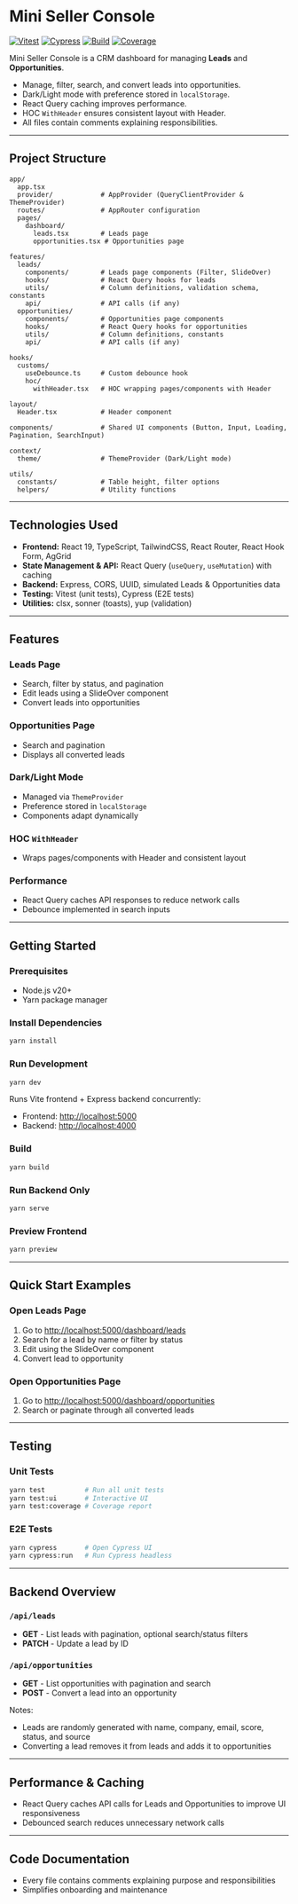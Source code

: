 # Mini Seller Console

[![Vitest](https://img.shields.io/badge/tests-vitest-blue)](https://vitest.dev/)
[![Cypress](https://img.shields.io/badge/tests-cypress-green)](https://www.cypress.io/)
[![Build](https://img.shields.io/badge/build-passing-brightgreen)](#)
[![Coverage](https://img.shields.io/badge/coverage-100%25-blue)](#)

Mini Seller Console is a CRM dashboard for managing **Leads** and **Opportunities**.

* Manage, filter, search, and convert leads into opportunities.
* Dark/Light mode with preference stored in `localStorage`.
* React Query caching improves performance.
* HOC `WithHeader` ensures consistent layout with Header.
* All files contain comments explaining responsibilities.

---

## Project Structure

```text
app/
  app.tsx
  provider/            # AppProvider (QueryClientProvider & ThemeProvider)
  routes/              # AppRouter configuration
  pages/
    dashboard/
      leads.tsx        # Leads page
      opportunities.tsx # Opportunities page

features/
  leads/
    components/        # Leads page components (Filter, SlideOver)
    hooks/             # React Query hooks for leads
    utils/             # Column definitions, validation schema, constants
    api/               # API calls (if any)
  opportunities/
    components/        # Opportunities page components
    hooks/             # React Query hooks for opportunities
    utils/             # Column definitions, constants
    api/               # API calls (if any)

hooks/
  customs/
    useDebounce.ts     # Custom debounce hook
    hoc/
      withHeader.tsx   # HOC wrapping pages/components with Header

layout/
  Header.tsx           # Header component

components/            # Shared UI components (Button, Input, Loading, Pagination, SearchInput)

context/
  theme/               # ThemeProvider (Dark/Light mode)

utils/
  constants/           # Table height, filter options
  helpers/             # Utility functions
```

---

## Technologies Used

* **Frontend:** React 19, TypeScript, TailwindCSS, React Router, React Hook Form, AgGrid
* **State Management & API:** React Query (`useQuery`, `useMutation`) with caching
* **Backend:** Express, CORS, UUID, simulated Leads & Opportunities data
* **Testing:** Vitest (unit tests), Cypress (E2E tests)
* **Utilities:** clsx, sonner (toasts), yup (validation)

---

## Features

### Leads Page

* Search, filter by status, and pagination
* Edit leads using a SlideOver component
* Convert leads into opportunities

### Opportunities Page

* Search and pagination
* Displays all converted leads

### Dark/Light Mode

* Managed via `ThemeProvider`
* Preference stored in `localStorage`
* Components adapt dynamically

### HOC `WithHeader`

* Wraps pages/components with Header and consistent layout

### Performance

* React Query caches API responses to reduce network calls
* Debounce implemented in search inputs

---

## Getting Started

### Prerequisites

* Node.js v20+
* Yarn package manager

### Install Dependencies

```bash
yarn install
```

### Run Development

```bash
yarn dev
```

Runs Vite frontend + Express backend concurrently:

* Frontend: [http://localhost:5000](http://localhost:5000)
* Backend: [http://localhost:4000](http://localhost:4000)

### Build

```bash
yarn build
```

### Run Backend Only

```bash
yarn serve
```

### Preview Frontend

```bash
yarn preview
```

---

## Quick Start Examples

### Open Leads Page

1. Go to [http://localhost:5000/dashboard/leads](http://localhost:5000/dashboard/leads)
2. Search for a lead by name or filter by status
3. Edit using the SlideOver component
4. Convert lead to opportunity

### Open Opportunities Page

1. Go to [http://localhost:5000/dashboard/opportunities](http://localhost:5000/dashboard/opportunities)
2. Search or paginate through all converted leads

---

## Testing

### Unit Tests

```bash
yarn test          # Run all unit tests
yarn test:ui       # Interactive UI
yarn test:coverage # Coverage report
```

### E2E Tests

```bash
yarn cypress       # Open Cypress UI
yarn cypress:run   # Run Cypress headless
```

---

## Backend Overview

### `/api/leads`

* **GET** - List leads with pagination, optional search/status filters
* **PATCH** - Update a lead by ID

### `/api/opportunities`

* **GET** - List opportunities with pagination and search
* **POST** - Convert a lead into an opportunity

Notes:

* Leads are randomly generated with name, company, email, score, status, and source
* Converting a lead removes it from leads and adds it to opportunities

---

## Performance & Caching

* React Query caches API calls for Leads and Opportunities to improve UI responsiveness
* Debounced search reduces unnecessary network calls

---

## Code Documentation

* Every file contains comments explaining purpose and responsibilities
* Simplifies onboarding and maintenance
